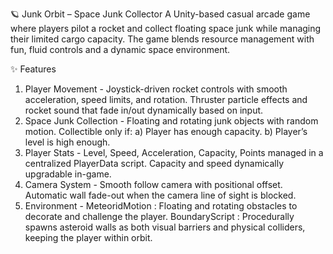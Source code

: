 🪐 Junk Orbit – Space Junk Collector
A Unity-based casual arcade game where players pilot a rocket and collect floating space junk while managing their limited cargo capacity. The game blends resource management with fun, fluid controls and a dynamic space environment.

✨ Features
1) Player Movement - Joystick-driven rocket controls with smooth acceleration, speed limits, and rotation.
                     Thruster particle effects and rocket sound that fade in/out dynamically based on input.
2) Space Junk Collection - Floating and rotating junk objects with random motion.
                           Collectible only if:
                             a) Player has enough capacity.
                             b) Player’s level is high enough.
3) Player Stats - Level, Speed, Acceleration, Capacity, Points managed in a centralized PlayerData script.
                  Capacity and speed dynamically upgradable in-game.
4) Camera System - Smooth follow camera with positional offset.
                   Automatic wall fade-out when the camera line of sight is blocked.
5) Environment - MeteoridMotion : Floating and rotating obstacles to decorate and challenge the player.
                 BoundaryScript : Procedurally spawns asteroid walls as both visual barriers and physical colliders, keeping the player within orbit.
